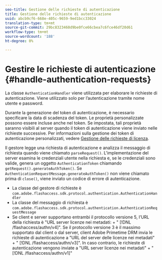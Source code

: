 ```yaml
---
seo-title: Gestione delle richieste di autenticazione
title: Gestione delle richieste di autenticazione
uuid: abcb9cf6-668e-405c-9659-9ed1bcc33024
translation-type: tm+mt
source-git-commit: 29bc8323460d9be0fce66cbea7c6fce46df20d61
workflow-type: tm+mt
source-wordcount: '188'
ht-degree: 0%

---
```



# Gestire le richieste di autenticazione {#handle-authentication-requests}

La classe `AuthenticationHandler` viene utilizzata per elaborare le richieste di autenticazione. Viene utilizzato solo per l’autenticazione tramite nome utente e password.

Durante la generazione del token di autenticazione, è necessario specificare la data di scadenza del token. Le proprietà personalizzate possono essere incluse anche nel token. Se impostata, tali proprietà saranno visibili al server quando il token di autenticazione viene inviato nelle richieste successive. Per informazioni sulla gestione dei token di autenticazione personalizzati, vedere [Gestione delle richieste di licenza](../../protecting-content/implementing-the-license-server/handling-license-reqs/license-handling-classes.md).

Il gestore legge una richiesta di autenticazione e analizza il messaggio di richiesta quando viene chiamato `parseRequest()`. L&#39;implementazione del server esamina le credenziali utente nella richiesta e, se le credenziali sono valide, genera un oggetto `AuthenticationToken` chiamando `getRequest().generateAuthToken()`. Se `AuthenticationRequestMessage.generateAuthToken()` non viene chiamato prima di `close()`, viene inviato un codice di errore di autenticazione.

* La classe del gestore di richieste è `com.adobe.flashaccess.sdk.protocol.authentication.AuthenticationHandler`
* La classe del messaggio di richiesta è `com.adobe.flashaccess.sdk.protocol.authentication.AuthenticationRequestMessage`
* Se client e server supportano entrambi il protocollo versione 5, l’URL della richiesta è &quot;URL server licenze nei metadati: + &quot; [!DNL /flashaccess/authn/v4]&quot;. Se il protocollo versione 3 è il massimo supportato dal client o dal server,  client Adobe Primetime DRM invia le richieste di autenticazione a &quot;URL del server delle licenze nei metadati&quot; + &quot; [!DNL /flashaccess/authn/v3]&quot;. In caso contrario, le richieste di autenticazione vengono inviate a &quot;URL server licenze nei metadati&quot; + &quot; [!DNL /flashaccess/authn/v1]&quot;

